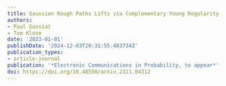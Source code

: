 ```yaml
---
title: Gaussian Rough Paths Lifts via Complementary Young Regularity
authors:
- Paul Gassiat
- Tom Klose
date: '2023-01-01'
publishDate: '2024-12-03T20:31:55.483734Z'
publication_types:
- article-journal
publication: '*Electronic Communications in Probability, to appear*'
doi: https://doi.org/10.48550/arXiv.2311.04312
---
```

